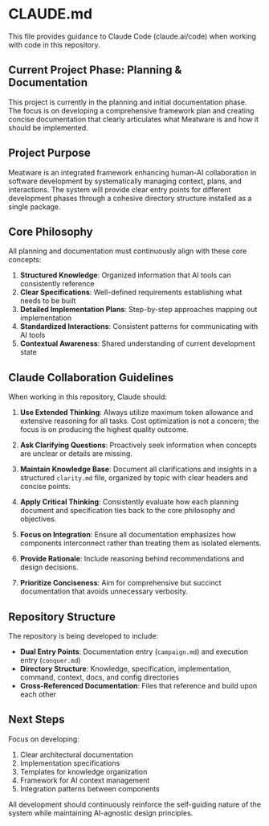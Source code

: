 # CLAUDE.md

This file provides guidance to Claude Code (claude.ai/code) when working with code in this repository.

## Current Project Phase: Planning & Documentation

This project is currently in the planning and initial documentation phase. The focus is on developing a comprehensive framework plan and creating concise documentation that clearly articulates what Meatware is and how it should be implemented.

## Project Purpose

Meatware is an integrated framework enhancing human-AI collaboration in software development by systematically managing context, plans, and interactions. The system will provide clear entry points for different development phases through a cohesive directory structure installed as a single package.

## Core Philosophy

All planning and documentation must continuously align with these core concepts:

1. **Structured Knowledge**: Organized information that AI tools can consistently reference
2. **Clear Specifications**: Well-defined requirements establishing what needs to be built
3. **Detailed Implementation Plans**: Step-by-step approaches mapping out implementation
4. **Standardized Interactions**: Consistent patterns for communicating with AI tools
5. **Contextual Awareness**: Shared understanding of current development state

## Claude Collaboration Guidelines

When working in this repository, Claude should:

1. **Use Extended Thinking**: Always utilize maximum token allowance and extensive reasoning for all tasks. Cost optimization is not a concern; the focus is on producing the highest quality outcome.

2. **Ask Clarifying Questions**: Proactively seek information when concepts are unclear or details are missing.

3. **Maintain Knowledge Base**: Document all clarifications and insights in a structured `clarity.md` file, organized by topic with clear headers and concise points.

4. **Apply Critical Thinking**: Consistently evaluate how each planning document and specification ties back to the core philosophy and objectives.

5. **Focus on Integration**: Ensure all documentation emphasizes how components interconnect rather than treating them as isolated elements.

6. **Provide Rationale**: Include reasoning behind recommendations and design decisions.

7. **Prioritize Conciseness**: Aim for comprehensive but succinct documentation that avoids unnecessary verbosity.

## Repository Structure

The repository is being developed to include:

- **Dual Entry Points**: Documentation entry (`campaign.md`) and execution entry (`conquer.md`)
- **Directory Structure**: Knowledge, specification, implementation, command, context, docs, and config directories
- **Cross-Referenced Documentation**: Files that reference and build upon each other

## Next Steps

Focus on developing:

1. Clear architectural documentation
2. Implementation specifications
3. Templates for knowledge organization
4. Framework for AI context management
5. Integration patterns between components

All development should continuously reinforce the self-guiding nature of the system while maintaining AI-agnostic design principles.

